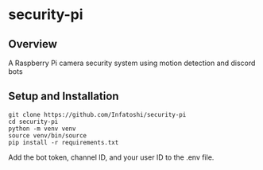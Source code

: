 # security-pi

## Overview

A Raspberry Pi camera security system using motion detection and discord bots

## Setup and Installation

```
git clone https://github.com/Infatoshi/security-pi
cd security-pi
python -m venv venv
source venv/bin/source
pip install -r requirements.txt
```
Add the bot token, channel ID, and your user ID to the .env file.
